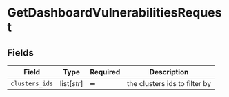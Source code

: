 # GetDashboardVulnerabilitiesRequest


## Fields

| Field                         | Type                          | Required                      | Description                   |
| ----------------------------- | ----------------------------- | ----------------------------- | ----------------------------- |
| `clusters_ids`                | list[*str*]                   | :heavy_minus_sign:            | the clusters ids to filter by |